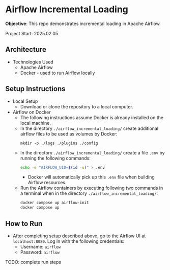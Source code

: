 # Airflow Incremental Loading

**Objective**: This repo demonstrates incremental loading in Apache Airflow. 

Project Start: 2025.02.05

## Architecture
- Technologies Used
  - Apache Airflow
  - Docker - used to run Airflow locally

## Setup Instructions
- Local Setup
  - Download or clone the repository to a local computer. 
- Airflow on Docker
  - The following instructions assume Docker is already installed on the local machine. 
  - In the directory `./airflow_incremental_loading/` create additional airflow files to be used as volumes by Docker: 
    ```
    mkdir -p ./logs ./plugins ./config
    ```
  - In the directory `./airflow_incremental_loading/` create a file `.env` by running the following commands: 
    ```bash
    echo -e "AIRFLOW_UID=$(id -u)" > .env    
    ```
    - Docker will automatically pick up this `.env` file when building Airflow resources. 
  - Run the Airflow containers by executing following two commands in a terminal when in the directory `./airflow_incremental_loading/`:
    ```bash
    docker compose up airflow-init
    docker compose up
    ```

## How to Run
- After completing setup described above, go to the Airflow UI at `localhost:8080`. Log in with the following credentials:
  - Username: `airflow`
  - Password: `airflow`

TODO: complete run steps